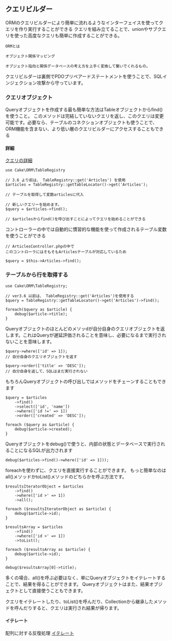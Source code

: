 ## クエリビルダー

ORMのクエリビルダーにより簡単に流れるようなインターフェイスを使ってクエリを作り実行することができる
クエリを組み立てることで、unionやサブクエリを使った高度なクエリも簡単に作成することができる。

```
ORMとは

オブジェクト関係マッピング

オブジェクト指向と関係データベースの考え方を上手く変換して繋いでくれるもの。

```

クエリビルダーは裏側でPDOプリペアードステートメントを使うことで、SQLインジェクション攻撃から守っています。

### クエリオブジェクト

Queryオブジェクトを作成する最も簡単な方法はTableオブジェクトからfind()を使うこと。
このメソッドは完結していないクエリを返し、このクエリは変更可能です。必要なら、テーブルのコネクションオブジェクトも使うことで、ORM機能を含まない、より低い層のクエリビルダーにアクセスすることもできる


#### 詳細

[クエリの詳細](https://book.cakephp.org/3/ja/orm/database-basics.html#database-queries)

```
use Cake\ORM\TableRegistry

// 3.6 より前は、 TableRegistry::get('Articles') を使用
$articles = TableRegistry::getTableLocator()->get('Articles');

// テーブルを取得して変数articlesに代入

// 新しいクエリーを始めます。
$query = $articles->find();

// $articlesからfind()を呼び出すことによってクエリを始めることができる

```

コントローラーの中では自動的に慣習的な機能を使って作成されるテーブル変数を使うことができる

```
// ArticlesController.phpの中で
このコントローラにはそもそもArticlesテーブルが対応しているため

$query = $this->Articles->find();

```

### テーブルから行を取得する

```
use Cake\ORM\TableRegistry;

// ver3.6 以前は、 TableRegistry::get('Articles')を使用する
$query = TableRegistry::getTableLocator()->get('Articles')->find();

foreach($query as $article) {
    debug($article->title);
}
```

Queryオブジェクトのほとんどのメソッdが自分自身のクエリオブジェクトを返します。これはQueryが遅延評価されることを意味し、必要になるまで実行されないことを意味します。

```
$query->where(['id' => 1]);
// 自分自身のクエリオブジェクトを返す

$query->order(['title' => 'DESC']);
// 自分自身を返して、SQLはまだ実行されない
```

もちろんQueryオブジェクトの呼び出しではメソッドをチェーンすることもできます

```
$query = $articles
    ->find()
    ->select(['id', 'name'])
    ->where(['id !=' => 1])
    ->order(['created' => 'DESC']);

foreach ($query as &article) {
    debug($article->created);
}
```

Queryオブジェクトをdebug()で使うと、内部の状態とデータベースで実行されることになるSQLが出力されます

```
debug($articles->find()->where(['id' => 1]));
```

foreachを使わずに、クエリを直接実行することができます。
もっと簡単なのはall()メソッドかtoList()メソッドのどちらかを呼ぶ方法です。

```
$resultsIteratorObject = $articles
    ->find()
    ->where(['id >' => 1])
    ->all();

foreach ($resultsIteratorObject as $article) {
    debug($article->id);
}

$resultsArray = $articles
    ->find()
    ->where(['id >' => 1])
    ->toList();

foreach ($resultsArray as $article) {
    debug($article->id);
}

debug($resultsArray[0]->title);
```

多くの場合、all()を呼ぶ必要はなく、単にQueryオブジェクトをイテレートすることで、結果を得ることができます。
Queryオブジェクトはまた、結果オブジェクトとして直接使うこともできます。

クエリをイテレートしたり、toList()を呼んだり、Collectionから継承したメソッドを呼んだりすると、クエリは実行され結果が帰ります。

#### イテレート
配列に対する反復処理
[イテレート](http://e-words.jp/w/%E3%82%A4%E3%83%86%E3%83%AC%E3%83%BC%E3%82%B7%E3%83%A7%E3%83%B3.html)

